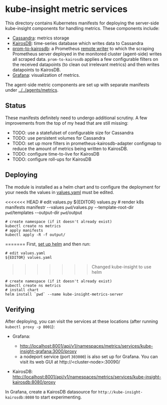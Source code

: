 # kube-insight metric services

This directory contains Kubernetes manifests for deploying the server-side
kube-insight components for handling metrics. These components include:

- [Cassandra](http://cassandra.apache.org/): metrics storage
- [KairosDB](https://kairosdb.github.io/): time-series database which writes
  data to Cassandra
- [prom-to-kairosdb](https://github.com/proofpoint/prom-to-kairosdb): a
  Prometheus [remote
  writer](https://prometheus.io/docs/prometheus/latest/storage/#remote-storage-integrations)
  to which the scraping Prometheus server deployed in the monitored cluster
  (agent-side) writes all scraped data. `prom-to-kairosdb` applies a few
  configurable filters on the received datapoints (to clean out irrelevant
  metrics) and then writes datapoints to KairosDB.
- [Grafana](https://grafana.com/): visualization of metrics.

The agent-side metric components are set up with separate manifests under
[../../agents/metrics](../../agents/metrics).

## Status

These manifests definitely need to undergo additional scrutiny. A few
improvements from the top of my head that are still missing:

- TODO: use a statefulset of configurable size for Cassandra
- TODO: use persistent volumes for Cassandra
- TODO: set up more filters in prometheus-kairosdb-adapter configmap to reduce
  the amount of metrics being written to KairosDB.
- TODO: configure time-to-live for KairosDB
- TODO: configure roll-ups for KairosDB

## Deploying

The module is installed as a helm chart and to configure the deployment for your
needs the values in [values.yaml](values.yaml) must be edited.

<<<<<<< HEAD
    # edit values.py
    ${EDITOR} values.py
    # render k8s manifests
    manifestr --values `pwd`/values.py --template-root-dir `pwd`/templates --output-dir `pwd`/output

    # create namespace (if it doesn't already exist)
    kubectl create ns metrics
    # apply manifests
    kubectl apply -R -f output/
=======
First, [set up helm](https://docs.helm.sh/using_helm/#quickstart-guide) and then run:

    # edit values.yaml
    ${EDITOR} values.yaml
>>>>>>> Changed kube-insight to use helm

    # create namespace (if it doesn't already exist)
    kubectl create ns metrics
    # install chart
    helm install `pwd` --name kube-insight-metrics-server

## Verifying

After deploying, you can visit the services at these locations (after running
`kubectl proxy -p 8001`):

- Grafana:
  - <http://localhost:8001/api/v1/namespaces/metrics/services/kube-insight-grafana:3000/proxy>
  - a nodeport service (port `303000`) is also set up for Grafana. You can
    visit its web GUI at http://\<cluster-node\>:30090/

- KairosDB: <http://localhost:8001/api/v1/namespaces/metrics/services/kube-insight-kairosdb:8080/proxy>

In Grafana, create a KairosDB datasource for
`http://kube-insight-kairosdb:8080` to start experimenting.
